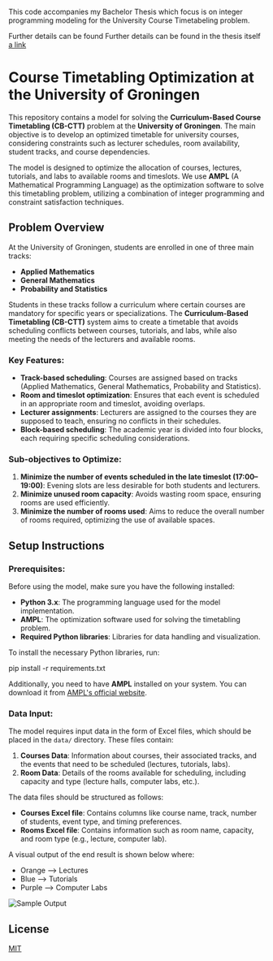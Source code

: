 
This code accompanies my Bachelor Thesis which focus is on integer programming modeling for the University Course Timetabeling problem.


Further details can be found Further details can be found in the thesis itself [a link]( https://fse.studenttheses.ub.rug.nl/33259/1/bMATH2024SchininaR.pdf )

# Course Timetabling Optimization at the University of Groningen

This repository contains a model for solving the **Curriculum-Based Course Timetabling (CB-CTT)** problem at the **University of Groningen**. The main objective is to develop an optimized timetable for university courses, considering constraints such as lecturer schedules, room availability, student tracks, and course dependencies.

The model is designed to optimize the allocation of courses, lectures, tutorials, and labs to available rooms and timeslots. We use **AMPL** (A Mathematical Programming Language) as the optimization software to solve this timetabling problem, utilizing a combination of integer programming and constraint satisfaction techniques.

## Problem Overview

At the University of Groningen, students are enrolled in one of three main tracks:
- **Applied Mathematics**
- **General Mathematics**
- **Probability and Statistics**

Students in these tracks follow a curriculum where certain courses are mandatory for specific years or specializations. The **Curriculum-Based Timetabling (CB-CTT)** system aims to create a timetable that avoids scheduling conflicts between courses, tutorials, and labs, while also meeting the needs of the lecturers and available rooms.

### Key Features:
- **Track-based scheduling**: Courses are assigned based on tracks (Applied Mathematics, General Mathematics, Probability and Statistics).
- **Room and timeslot optimization**: Ensures that each event is scheduled in an appropriate room and timeslot, avoiding overlaps.
- **Lecturer assignments**: Lecturers are assigned to the courses they are supposed to teach, ensuring no conflicts in their schedules.
- **Block-based scheduling**: The academic year is divided into four blocks, each requiring specific scheduling considerations.

### Sub-objectives to Optimize:
1. **Minimize the number of events scheduled in the late timeslot (17:00–19:00)**: Evening slots are less desirable for both students and lecturers.
2. **Minimize unused room capacity**: Avoids wasting room space, ensuring rooms are used efficiently.
3. **Minimize the number of rooms used**: Aims to reduce the overall number of rooms required, optimizing the use of available spaces.

## Setup Instructions

### Prerequisites:

Before using the model, make sure you have the following installed:
- **Python 3.x**: The programming language used for the model implementation.
- **AMPL**: The optimization software used for solving the timetabling problem.
- **Required Python libraries**: Libraries for data handling and visualization.

To install the necessary Python libraries, run:

pip install -r requirements.txt

Additionally, you need to have **AMPL** installed on your system. You can download it from [AMPL's official website](https://ampl.com/).

### Data Input:

The model requires input data in the form of Excel files, which should be placed in the `data/` directory. These files contain:
1. **Courses Data**: Information about courses, their associated tracks, and the events that need to be scheduled (lectures, tutorials, labs).
2. **Room Data**: Details of the rooms available for scheduling, including capacity and type (lecture halls, computer labs, etc.).

The data files should be structured as follows:
- **Courses Excel file**: Contains columns like course name, track, number of students, event type, and timing preferences.
- **Rooms Excel file**: Contains information such as room name, capacity, and room type (e.g., lecture, computer lab).


A visual output of the end result is shown below where:

* Orange --> Lectures
* Blue   --> Tutorials
* Purple --> Computer Labs

![Sample Output](https://github.com/scinii/timetabling_RUG/blob/main/2A_scaled_wed.png)


## License

[MIT](https://choosealicense.com/licenses/mit/)
